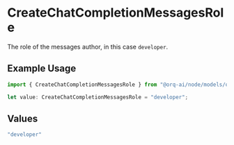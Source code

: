 # CreateChatCompletionMessagesRole

The role of the messages author, in this case  `developer`.

## Example Usage

```typescript
import { CreateChatCompletionMessagesRole } from "@orq-ai/node/models/operations";

let value: CreateChatCompletionMessagesRole = "developer";
```

## Values

```typescript
"developer"
```
